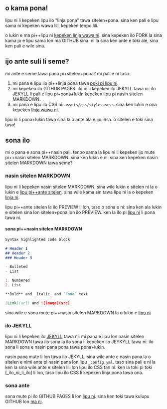 ## o kama pona!

lipu ni li kepeken lipu ilo "linja pona" tawa sitelen+pona. sina ken pali e lipu sama ni kepeken wawa lili, kepeken tenpo lili.

o lukin e ma pi++lipu ni [kepeken linja wawa ni](https://github.com/joelthomastr/lipukepekenlinjapona/tree/gh-pages). sina kepeken ilo FORK la sina kama jo e lipu sama lon ma GITHUB sina. ni la sina ken ante e toki ale, sina ken pali e wile sina.

## ijo ante suli li seme?

mi ante e seme tawa pana pi+sitelen+pona? mi pali e ni taso:

1. mi pana e lipu ilo pi++linja pona tawa [poki pi lipu ni](https://github.com/joelthomastr/lipukepekenlinjapona/tree/gh-pages).
2. mi kepeken ilo GITHUB PAGES. ilo ni li kepeken ilo JEKYLL tawa ni: ilo JEKYLL li pali e lipu pi+pona+lukin kepeken lipu pi nasin sitelen MARKDOWN.
3. mi pana e lipu ilo CSS ni: `assets/css/styles.scss`. sina ken lukin e ona kepeken [linja wawa ni](https://github.com/joelthomastr/lipukepekenlinjapona/blob/gh-pages/assets/css/style.scss).

lipu ni li pona+lukin tawa sina la o ante ala e ijo insa. o sitelen e toki sina taso!

## sona ilo

mi o pana e sona pi++nasin pali. tenpo sama la lipu ni li kepeken ijo mute pi++nasin sitelen MARKDOWN. sina ken lukin e ni: sina ken kepeken nasin sitelen MARKDOWN tawa seme?

### nasin sitelen MARKDOWN

lipu ni li kepeken nasin sitelen MARKDOWN. sina wile lukin e sitelen ni la o lukin e [lipu pi++ante sitelen](https://github.com/joelthomastr/lipukepekenlinjapona/edit/gh-pages/index.md). sina wile kama sin tawa lipu ni la o kepeken [linja ni](https://joelthomastr.github.io/lipukepekenlinjapona/).

lipu pi++ante sitelen la ilo PREVIEW li lon, taso o sona e ni: sina ken ala lukin e sitelen sina lon sitelen+pona lon ilo PREVIEW. ken la ilo pi [lipu ni](https://ajlee2006.github.io/linjaponasandbox/) li pona tawa ni.

#### sona pi++nasin sitelen MARKDOWN

```markdown
Syntax highlighted code block

# Header 1
## Header 2
### Header 3

- Bulleted
- List

1. Numbered
2. List

**Bold** and _Italic_ and `Code` text

[Link](url) and ![Image](src)

```

sina wile e sona mute pi++nasin sitelen MARKDOWN la o lukin e [lipu ni](https://docs.github.com/en/github/writing-on-github/getting-started-with-writing-and-formatting-on-github/basic-writing-and-formatting-syntax)

### ilo JEKYLL

lipu ni li kepeken ilo [JEKYLL](https://jekyllrb.com/) tawa ni: mi pana e lipu lon nasin sitelen MARKDOWN tawa ilo sona la ilo sona li kepeken ilo JEYKYLL tawa ni: ilo sona li sona e nasin pana pona tawa pona+lukin.

nasin pana mute li lon tawa ilo JEKYLL. sina wile ante e nasin pana la o sitelen e nimi ante pi nasin pana lon lipu `_config.yml`. taso sina pali e ni la ken la sina wile ante e sitelen lili lon lipu ilo CSS tan ni: ken la toki pi toki [_ilo_ni_li_ilo] li lon, taso lipu ilo CSS li kepeken linja pona tawa ona.

### sona ante

sona mute pi ilo GITHUB PAGES li lon [lipu ni](https://docs.github.com/categories/github-pages-basics/). sina ken toki tawa kulupu GITHUB lon [ma ni](https://support.github.com/contact).
